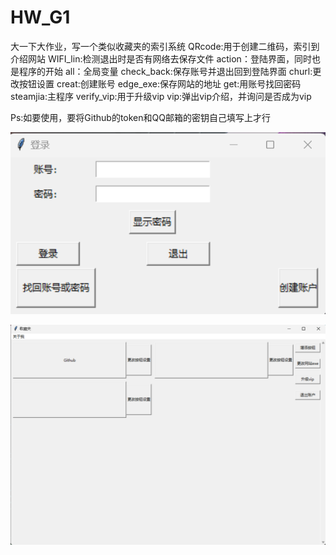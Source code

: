 # HW_G1
大一下大作业，写一个类似收藏夹的索引系统
QRcode:用于创建二维码，索引到介绍网站
WIFI_lin:检测退出时是否有网络去保存文件
action：登陆界面，同时也是程序的开始
all：全局变量
check_back:保存账号并退出回到登陆界面
churl:更改按钮设置
creat:创建账号
edge_exe:保存网站的地址
get:用账号找回密码
steamjia:主程序
verify_vip:用于升级vip
vip:弹出vip介绍，并询问是否成为vip

Ps:如要使用，要将Github的token和QQ邮箱的密钥自己填写上才行

![image](https://github.com/zhMai888/HW_G1/blob/master/photo/d687a6686837dedc6b5bb6e113fbfb8.png)

![image](https://github.com/zhMai888/HW_G1/blob/master/photo/b77d15be1d6eb3a28b235a59430e0b2.png)
